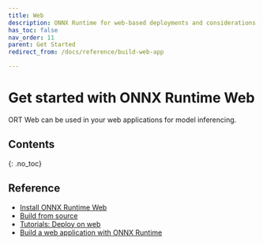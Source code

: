 ```yaml
---
title: Web
description: ONNX Runtime for web-based deployments and considerations and options for building a web application with ONNX Runtime
has_toc: false 
nav_order: 11
parent: Get Started
redirect_from: /docs/reference/build-web-app

---
```


# Get started with ONNX Runtime Web
ORT Web can be used in your web applications for model inferencing.

## Contents
{: .no_toc}


## Reference
* [Install ONNX Runtime Web](./../install/index.md#install-on-web-and-mobile)
* [Build from source](./../build/web.md)
* [Tutorials: Deploy on web](./../tutorials/web/index.md)
* [Build a web application with ONNX Runtime](./../tutorials/web/build-a-w)
